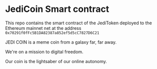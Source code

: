 # JediCoin Smart contract

This repo contains the smart contract of the JediToken deployed to the Ethereum mainnet net at the address `0x70291f0fFc5B1DA82387a852ef5d5cC7827D6C21`

JEDI COIN is a meme coin from a galaxy far, far away.

We're on a mission to digital freedom.

Our coin is the lightsaber of our online autonomy.

